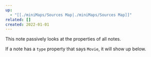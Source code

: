 ```yaml
---
up:
  - "[[./miniMaps/Sources Map|./miniMaps/Sources Map]]"
related: []
created: 2022-01-01
---
```

This note passively looks at the properties of all notes.

If a note has a `type` property that says `Movie`, it will show up below.
